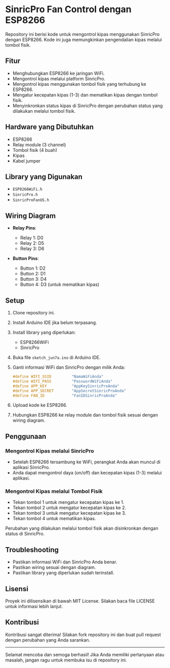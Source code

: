 # SinricPro Fan Control dengan ESP8266

Repository ini berisi kode untuk mengontrol kipas menggunakan SinricPro dengan ESP8266. Kode ini juga memungkinkan pengendalian kipas melalui tombol fisik.

## Fitur

- Menghubungkan ESP8266 ke jaringan WiFi.
- Mengontrol kipas melalui platform SinricPro.
- Mengontrol kipas menggunakan tombol fisik yang terhubung ke ESP8266.
- Mengatur kecepatan kipas (1-3) dan mematikan kipas dengan tombol fisik.
- Menyinkronkan status kipas di SinricPro dengan perubahan status yang dilakukan melalui tombol fisik.

## Hardware yang Dibutuhkan

- ESP8266
- Relay module (3 channel)
- Tombol fisik (4 buah)
- Kipas
- Kabel jumper

## Library yang Digunakan

- `ESP8266WiFi.h`
- `SinricPro.h`
- `SinricProFanUS.h`

## Wiring Diagram

- **Relay Pins**:
  - Relay 1: D0
  - Relay 2: D5
  - Relay 3: D6

- **Button Pins**:
  - Button 1: D2
  - Button 2: D1
  - Button 3: D4
  - Button 4: D3 (untuk mematikan kipas)

## Setup

1. Clone repository ini.
2. Install Arduino IDE jika belum terpasang.
3. Install library yang diperlukan:
   - ESP8266WiFi
   - SinricPro
4. Buka file `sketch_jun7a.ino` di Arduino IDE.
5. Ganti informasi WiFi dan SinricPro dengan milik Anda:

    ```cpp
    #define WIFI_SSID         "NamaWiFiAnda"
    #define WIFI_PASS         "PasswordWiFiAnda"
    #define APP_KEY           "AppKeySinricProAnda"
    #define APP_SECRET        "AppSecretSinricProAnda"
    #define FAN_ID            "FanIDSinricProAnda"
    ```

6. Upload kode ke ESP8266.
7. Hubungkan ESP8266 ke relay module dan tombol fisik sesuai dengan wiring diagram.

## Penggunaan

### Mengontrol Kipas melalui SinricPro

- Setelah ESP8266 tersambung ke WiFi, perangkat Anda akan muncul di aplikasi SinricPro.
- Anda dapat mengontrol daya (on/off) dan kecepatan kipas (1-3) melalui aplikasi.

### Mengontrol Kipas melalui Tombol Fisik

- Tekan tombol 1 untuk mengatur kecepatan kipas ke 1.
- Tekan tombol 2 untuk mengatur kecepatan kipas ke 2.
- Tekan tombol 3 untuk mengatur kecepatan kipas ke 3.
- Tekan tombol 4 untuk mematikan kipas.

Perubahan yang dilakukan melalui tombol fisik akan disinkronkan dengan status di SinricPro.

## Troubleshooting

- Pastikan informasi WiFi dan SinricPro Anda benar.
- Pastikan wiring sesuai dengan diagram.
- Pastikan library yang diperlukan sudah terinstall.

## Lisensi

Proyek ini dilisensikan di bawah MIT License. Silakan baca file LICENSE untuk informasi lebih lanjut.

## Kontribusi

Kontribusi sangat diterima! Silakan fork repository ini dan buat pull request dengan perubahan yang Anda sarankan.

---

Selamat mencoba dan semoga berhasil! Jika Anda memiliki pertanyaan atau masalah, jangan ragu untuk membuka isu di repository ini.
